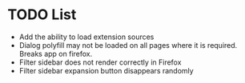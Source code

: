 # TODO List
- Add the ability to load extension sources
- Dialog polyfill may not be loaded on all pages where it is required. Breaks app on firefox.
- Filter sidebar does not render correctly in Firefox
- Filter sidebar expansion button disappears randomly